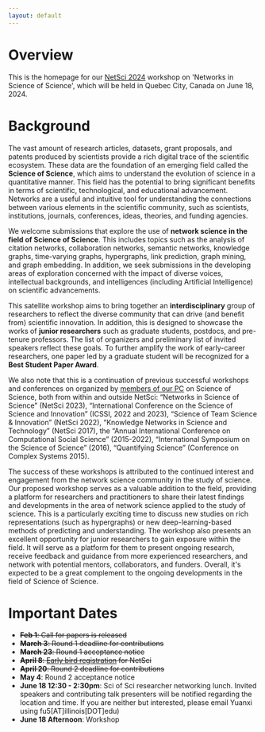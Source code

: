 ```yaml
---
layout: default
---
```


# Overview

This is the homepage for our [NetSci 2024](https://netsci2024.com/en) workshop on 'Networks in Science of Science', which will be held in Quebec City, Canada on June 18, 2024.

# Background

The vast amount of research articles, datasets, grant proposals, and patents produced by scientists provide a rich digital trace of the scientific ecosystem. These data are the foundation of an emerging field called the **Science of Science**, which aims to understand the evolution of science in a quantitative manner. This field has the potential to bring significant benefits in terms of scientific, technological, and educational advancement. Networks are a useful and intuitive tool for understanding the connections between various elements in the scientific community, such as scientists, institutions, journals, conferences, ideas, theories, and funding agencies. 

We welcome submissions that explore the use of **network science in the field of Science of Science**. This includes topics such as the analysis of citation networks, collaboration networks, semantic networks, knowledge graphs, time-varying graphs, hypergraphs, link prediction, graph mining, and graph embedding. In addition, we seek submissions in the developing areas of exploration concerned with the impact of diverse voices, intellectual backgrounds, and intelligences (including Artificial Intelligence) on scientific advancements. 

This satellite workshop aims to bring together an **interdisciplinary** group of researchers to reflect the diverse community that can drive (and benefit from) scientific innovation. In addition, this is designed to showcase the works of **junior researchers** such as graduate students, postdocs, and pre-tenure professors. The list of organizers and preliminary list of invited speakers reflect these goals. To further amplify the work of early-career researchers, one paper led by a graduate student will be recognized for a **Best Student Paper Award**. 

We also note that this is a continuation of previous successful workshops and conferences on organized by [members of our PC](https://netscisci.github.io/organizers#program-committee) on Science of Science, both from within and outside NetSci: “Networks in Science of Science” (NetSci 2023), “International Conference on the Science of Science and Innovation” (ICSSI, 2022 and 2023), “Science of Team Science & Innovation” (NetSci 2022), “Knowledge Networks in Science and Technology” (NetSci 2017), the “Annual International Conference on Computational Social Science” (2015-2022), “International Symposium on the Science of Science” (2016), “Quantifying Science” (Conference on Complex Systems 2015).

The success of these workshops is attributed to the continued interest and engagement from the network science community in the study of science. Our proposed workshop serves as a valuable addition to the field, providing a platform for researchers and practitioners to share their latest findings and developments in the area of network science applied to the study of science. This is a particularly exciting time to discuss new studies on rich representations (such as hypergraphs) or new deep-learning-based methods of predicting and understanding. The workshop also presents an excellent opportunity for junior researchers to gain exposure within the field. It will serve as a platform for them to present ongoing research, receive feedback and guidance from more experienced researchers, and network with potential mentors, collaborators, and funders. Overall, it's expected to be a great complement to the ongoing developments in the field of Science of Science.


# Important Dates

- ~~**Feb 1**: Call for papers is released~~
- ~~**March 3**: Round 1 deadline for contributions~~
- ~~**March 23**: Round 1 acceptance notice~~
- ~~**April 8**: [Early bird registration](https://netsci2024.com/en/participate/registration) for NetSci~~
- ~~**April 20**: Round 2 deadline for contributions~~
- **May 4**: Round 2 acceptance notice
- **June 18 12:30 - 2:30pm**: Sci of Sci researcher networking lunch. Invited speakers and contributing talk presenters will be notified regarding the location and time. If you are neither but interested, please email Yuanxi using fu5[AT]illinois[DOT]edu)
- **June 18 Afternoon**: Workshop

